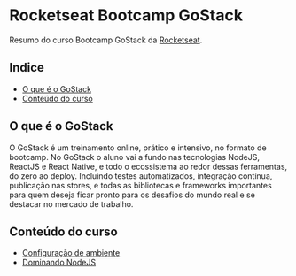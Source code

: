 # Rocketseat Bootcamp GoStack

Resumo do curso Bootcamp GoStack da [Rocketseat](https://rocketseat.com.br/).

## Indice

- [O que é o GoStack](#o-que-é-o-GoStack)
- [Conteúdo do curso](#conteúdo-do-curso)

## O que é o GoStack

O GoStack é um treinamento online, prático e intensivo, no formato de bootcamp. No GoStack o aluno vai a fundo nas tecnologias NodeJS, ReactJS e React Native, e todo o ecossistema ao redor dessas ferramentas, do zero ao deploy. Incluindo testes automatizados, integração contínua, publicação nas stores, e todas as bibliotecas e frameworks importantes para quem deseja ficar pronto para os desafios do mundo real e se destacar no mercado de trabalho.

## Conteúdo do curso

- [Configuração de ambiente](markdowns/configuracao-ambiente.md)
- [Dominando NodeJS](markdowns/dominando-nodejs.md)
